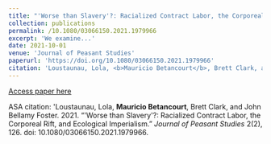 ```yaml
---
title: "'Worse than Slavery'?: Racialized Contract Labor, the Corporeal Rift, and Ecological Imperialism in Peru’s Nineteenth-Century Guano Boom"
collection: publications
permalink: /10.1080/03066150.2021.1979966
excerpt: 'We examine...'
date: 2021-10-01
venue: 'Journal of Peasant Studies'
paperurl: 'https://doi.org/10.1080/03066150.2021.1979966'
citation: 'Loustaunau, Lola, <b>Mauricio Betancourt</b>, Brett Clark, and John Bellamy Foster. 2021. “'Worse than Slavery'?: Racialized Contract Labor, the Corporeal Rift, and Ecological Imperialism.” <i>Journal of Peasant Studies</i> 2(2), 126. doi: 10.1080/03066150.2021.1979966.'
---
```


[Access paper here](https://doi.org/10.1080/03066150.2021.1979966)

ASA citation: 'Loustaunau, Lola, <b>Mauricio Betancourt</b>, Brett Clark, and John Bellamy Foster. 2021. “'Worse than Slavery'?: Racialized Contract Labor, the Corporeal Rift, and Ecological Imperialism.” <i>Journal of Peasant Studies</i> 2(2), 126. doi: 10.1080/03066150.2021.1979966.
